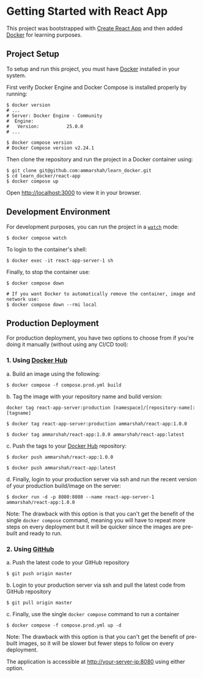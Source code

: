 # Getting Started with React App

This project was bootstrapped with [Create React App](https://github.com/facebook/create-react-app) and then added [Docker](https://www.docker.com) for learning purposes.

## Project Setup

To setup and run this project, you must have [Docker](https://www.docker.com/get-started/) installed in your system.

First verify Docker Engine and Docker Compose is installed properly by running:

```shell
$ docker version
# ...
# Server: Docker Engine - Community
#  Engine:
#   Version:          25.0.0
# ...

$ docker compose version
# Docker Compose version v2.24.1
```

Then clone the repository and run the project in a Docker container using:

```shell
$ git clone git@github.com:ammarshah/learn_docker.git
$ cd learn_docker/react-app
$ docker compose up
```

Open [http://localhost:3000](http://localhost:3000) to view it in your browser.

## Development Environment

For development purposes, you can run the project in a [`watch`](https://docs.docker.com/compose/file-watch/) mode:

```shell
$ docker compose watch
```

To login to the container's shell:

```shell
$ docker exec -it react-app-server-1 sh
```

Finally, to stop the container use:

```shell
$ docker compose down

# If you want Docker to automatically remove the container, image and network use:
$ docker compose down --rmi local
```

## Production Deployment

For production deployment, you have two options to choose from if you're doing it manually (without using any CI/CD tool):

### 1. Using [Docker Hub](https://hub.docker.com)

a. Build an image using the following:

```shell
$ docker compose -f compose.prod.yml build
```

b. Tag the image with your repository name and build version:

`docker tag react-app-server:production [namespace]/[repository-name]:[tagname]`

```shell
$ docker tag react-app-server:production ammarshah/react-app:1.0.0

$ docker tag ammarshah/react-app:1.0.0 ammarshah/react-app:latest
```

c. Push the tags to your [Docker Hub](https://hub.docker.com) repository:

```shell
$ docker push ammarshah/react-app:1.0.0

$ docker push ammarshah/react-app:latest
```

d. Finally, login to your production server via ssh and run the recent version of your production build/image on the server:

```shell
$ docker run -d -p 8080:8080 --name react-app-server-1 ammarshah/react-app:1.0.0
```

Note: The drawback with this option is that you can't get the benefit of the single `docker compose` command, meaning you will have to repeat more steps on every deployment but it will be quicker since the images are pre-built and ready to run.

### 2. Using [GitHub](https://www.github.com)

a. Push the latest code to your GitHub repository

```shell
$ git push origin master
```

b. Login to your production server via ssh and pull the latest code from GitHub repository

```shell
$ git pull origin master
```

c. Finally, use the single `docker compose` command to run a container

```shell
$ docker compose -f compose.prod.yml up -d
```

Note: The drawback with this option is that you can't get the benefit of pre-built images, so it will be slower but fewer steps to follow on every deployment.

The application is accessible at [http://your-server-ip:8080](http://your-server-ip:8080) using either option.
